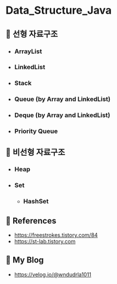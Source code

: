 # Data_Structure_Java

## 📌 선형 자료구조
- ### ArrayList
- ### LinkedList
- ### Stack
- ### Queue (by Array and LinkedList)
- ### Deque (by Array and LinkedList)
- ### Priority Queue

## 📌 비선형 자료구조
- ### Heap
- ### Set
   - ### HashSet

## 📌 References

- https://freestrokes.tistory.com/84
- https://st-lab.tistory.com

## 📌 My Blog

- https://velog.io/@wndudrla1011